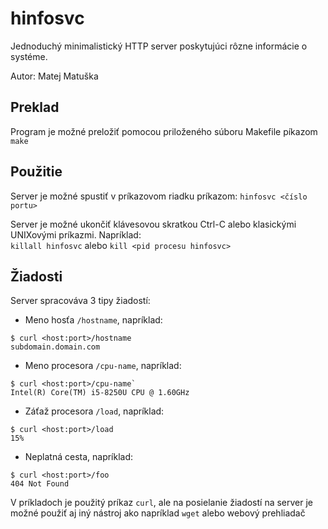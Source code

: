 # hinfosvc
Jednoduchý minimalistický HTTP server poskytujúci rôzne informácie o systéme. 

Autor: Matej Matuška

## Preklad
Program je možné preložiť pomocou priloženého súboru Makefile píkazom `make`

## Použitie
Server je možné spustiť v príkazovom riadku príkazom:
`hinfosvc <číslo portu>`  

Server je možné ukončiť klávesovou skratkou Ctrl-C alebo klasickými UNIXovými príkazmi. Napríklad:  
`killall hinfosvc` alebo `kill <pid procesu hinfosvc>`

## Žiadosti
Server spracováva 3 tipy žiadostí:

- Meno hosťa `/hostname`, napríklad:  
```
$ curl <host:port>/hostname
subdomain.domain.com
```

- Meno procesora `/cpu-name`, napríklad:
```
$ curl <host:port>/cpu-name`   
Intel(R) Core(TM) i5-8250U CPU @ 1.60GHz
```

- Záťaž procesora `/load`, napríklad:
```
$ curl <host:port>/load
15%
```

- Neplatná cesta, napríklad:
```
$ curl <host:port>/foo
404 Not Found
```

V príkladoch je použitý príkaz `curl`, ale na posielanie žiadostí na server je možné použiť aj iný nástroj ako napríklad `wget` alebo webový prehliadač

